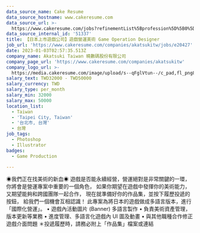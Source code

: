 ```yaml
---
data_source_name: Cake Resume
data_source_hostname: www.cakeresume.com
data_source_url: >-
  https://www.cakeresume.com/jobs?refinementList%5Bprofession%5D%5B0%5D=game-production&range%5Bsalary_range%5D%5Bmin%5D=100000
data_source_internal_id: '51337'
title: 【日本上市遊戲公司】遊戲營運美術 Game Operation Designer
job_url: 'https://www.cakeresume.com/companies/akatsukitw/jobs/e20427'
date: 2023-01-03T02:57:35.513Z
company_name: Akatsuki Taiwan 曉數碼股份有限公司
company_page_url: 'https://www.cakeresume.com/companies/akatsukitw'
company_logo_url: >-
  https://media.cakeresume.com/image/upload/s--qFglVtun--/c_pad,fl_png8,h_200,w_200/v1673510546/zsyvgcbnzirkuqqh3gqz.png
salary_text: TWD32000 - TWD50000
salary_currency: TWD
salary_type: per_month
salary_min: 32000
salary_max: 50000
location_list:
  - Taiwan
  - 'Taipei City, Taiwan'
  - '台北市, 台灣'
  - 台灣
job_tags:
  - Photoshop
  - Illustrator
badges:
  - Game Production

---
```


◉我們正在找美術的新血◉ 遊戲是否能永續經營，營運絕對是非常關鍵的一環， 你將會是營運專案中重要的一個角色， 如果你期望在遊戲中發揮你的美術能力， 又期望能夠和跨國團隊一起合作， 現在就準備好你的作品集，並按下履歷投遞的按鈕， 給我們一個機會互相認識！ 此專案為將日本的遊戲做成多語言版本，進行「國際化營運」。 • 遊戲內活動圖片 (Banner) 多語言製作 • 負責美術資產管理，版本更新等業務 • 進度管理、多語言化遊戲內 UI 圖及動畫 • 與其他職種合作修正遊戲介面問題 ＊投遞履歷時，請務必附上「作品集」檔案或連結
